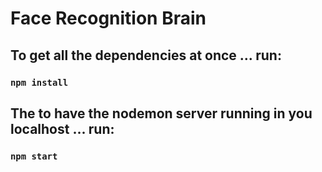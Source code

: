 # Face Recognition Brain

## To get all the dependencies at once ... run:

### `npm install`

## The to have the nodemon server running in you localhost ... run:

### `npm start`

